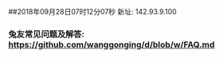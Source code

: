 ##2018年09月28日07时12分07秒 新址: 142.93.9.100
### 兔友常见问题及解答: https://github.com/wanggonging/d/blob/w/FAQ.md
